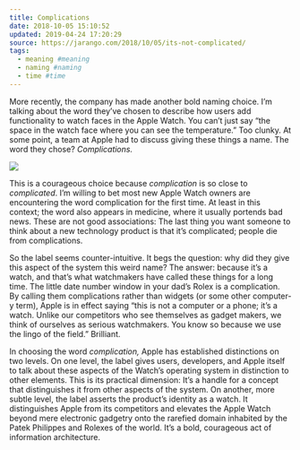```yaml
---
title: Complications
date: 2018-10-05 15:10:52
updated: 2019-04-24 17:20:29
source: https://jarango.com/2018/10/05/its-not-complicated/
tags:
  - meaning #meaning
  - naming #naming
  - time #time
---
```

More recently, the company has made another bold naming choice. I’m talking about the word they’ve chosen to describe how users add functionality to watch faces in the Apple Watch. You can’t just say “the space in the watch face where you can see the temperature.” Too clunky. At some point, a team at Apple had to discuss giving these things a name. The word they chose? *Complications.*

![](Complications.html.resources/apple-watch-series4_liquidmetal-face_09122018.jpg)  

This is a courageous choice because *complication* is so close to *complicated*. I’m willing to bet most new Apple Watch owners are encountering the word complication for the first time. At least in this context; the word also appears in medicine, where it usually portends bad news. These are not good associations: The last thing you want someone to think about a new technology product is that it’s complicated; people die from complications.

So the label seems counter-intuitive. It begs the question: why did they give this aspect of the system this weird name? The answer: because it’s a watch, and that’s what watchmakers have called these things for a long time. The little date number window in your dad’s Rolex is a complication. By calling them complications rather than widgets (or some other computer-y term), Apple is in effect saying “this is not a computer or a phone; it’s a watch. Unlike our competitors who see themselves as gadget makers, we think of ourselves as serious watchmakers. You know so because we use the lingo of the field.” Brilliant.

In choosing the word *complication,* Apple has established distinctions on two levels. On one level, the label gives users, developers, and Apple itself to talk about these aspects of the Watch’s operating system in distinction to other elements. This is its practical dimension: It’s a handle for a concept that distinguishes it from other aspects of the system. On another, more subtle level, the label asserts the product’s identity as a watch. It distinguishes Apple from its competitors and elevates the Apple Watch beyond mere electronic gadgetry onto the rarefied domain inhabited by the Patek Philippes and Rolexes of the world. It’s a bold, courageous act of information architecture.
